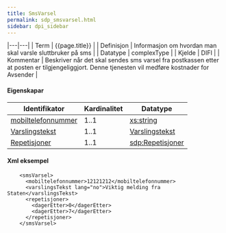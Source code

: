 ```yaml
---
title: SmsVarsel  
permalink: sdp_smsvarsel.html
sidebar: dpi_sidebar
---
```


|---|---|
| Term | {{page.title}} |
| Definisjon | Informasjon om hvordan man skal varsle sluttbruker på sms |
| Datatype | complexType |
| Kjelde | DIFI |
| Kommentar | Beskriver når det skal sendes sms varsel fra postkassen etter at posten er tilgjengeliggjort. Denne tjenesten vil medføre kostnader for Avsender |

#### Eigenskapar

| Identifikator                                    | Kardinalitet | Datatype                                              |
| --- | --- | --- |
| [mobiltelefonnummer](../../felles/mobiltelefonnummer.md) | 1..1     | [xs:string](http://www.w3.org/TR/xmlschema-2/#string) |
| [Varslingstekst](varslingstekst.html)        | 1..1     | [Varslingstekst](varslingstekst.html)        |
| [Repetisjoner](Repetisjoner.md)                     | 1..1         | [sdp:Repetisjoner](Repetisjoner.md)                    |

#### Xml eksempel

``` 
    <smsVarsel>
      <mobiltelefonnummer>12121212</mobiltelefonnummer>
      <varslingsTekst lang="no">Viktig melding fra Staten</varslingsTekst>
      <repetisjoner>
        <dagerEtter>0</dagerEtter>
        <dagerEtter>7</dagerEtter>
      </repetisjoner>
    </smsVarsel>
 
```
